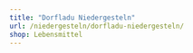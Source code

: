 ```yaml
---
title: "Dorfladu Niedergesteln"
url: /niedergesteln/dorfladu-niedergesteln/
shop: Lebensmittel
---
```


